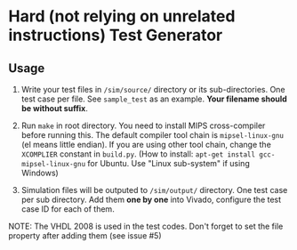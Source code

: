 Hard (not relying on unrelated instructions) Test Generator
========

Usage
--------

1. Write your test files in `/sim/source/` directory or its sub-directories. One test case per file. See `sample_test` as an example. **Your filename should be without suffix**.

2. Run `make` in root directory. You need to install MIPS cross-compiler before running this. The default compiler tool chain is `mipsel-linux-gnu` (el means little endian). If you are using other tool chain, change the `XCOMPLIER` constant in `build.py`. (How to install: `apt-get install gcc-mipsel-linux-gnu` for Ubuntu. Use "Linux sub-system" if using Windows)

3. Simulation files will be outputed to `/sim/output/` directory. One test case per sub directory. Add them **one by one** into Vivado, configure the test case ID for each of them.

NOTE: The VHDL 2008 is used in the test codes. Don't forget to set the file property after adding them (see issue #5)
